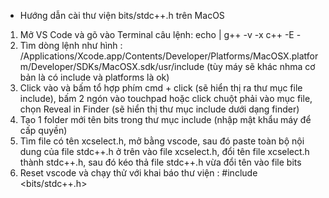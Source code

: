- Hướng dẫn cài thư viện bits/stdc++.h trên MacOS
1. Mở VS Code và gõ vào Terminal câu lệnh: echo | g++ -v -x c++ -E -
2. Tìm dòng lệnh như hình : /Applications/Xcode.app/Contents/Developer/Platforms/MacOSX.platform/Developer/SDKs/MacOSX.sdk/usr/include (tùy máy sẽ khác nhma cơ bản là có include và platforms là ok)
3. Click vào và bấm tổ hợp phím cmd + click (sẽ hiển thị ra thư mục file include), bấm 2 ngón vào touchpad hoặc click chuột phải vào mục file, chọn Reveal in Finder (sẽ hiển thị thư mục include dưới dạng finder)
4. Tạo 1 folder mới tên bits trong thư mục include (nhập mật khẩu máy để cấp quyền)
5. Tìm file có tên xcselect.h, mở bằng vscode, sau đó paste toàn bộ nội dung của file stdc++.h ở trên vào file xcselect.h, đổi tên file xcselect.h thành stdc++.h, sau đó kéo thả file stdc++.h vừa đổi tên vào file bits
6. Reset vscode và chạy thử với khai báo thư viện : #include <bits/stdc++.h>
